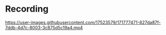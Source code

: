 # Recording

https://user-images.githubusercontent.com/17523579/171777471-827da87f-7ddb-4d7c-8003-3c875d5c19a4.mp4
